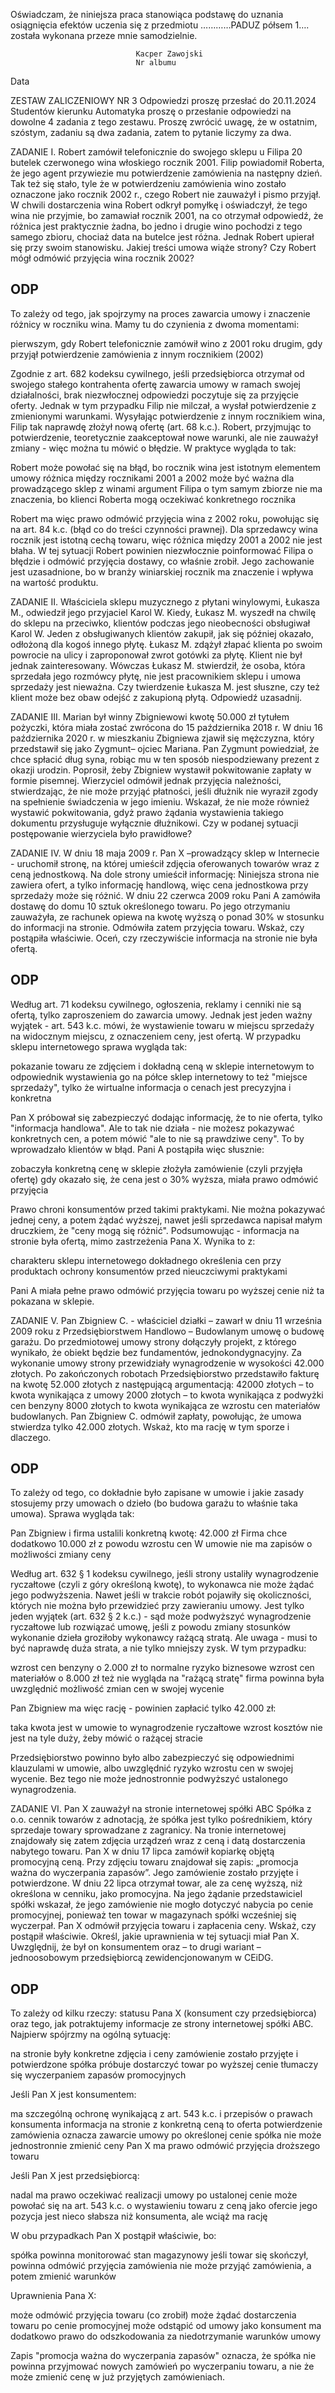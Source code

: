 
Oświadczam, że niniejsza praca stanowiąca podstawę do uznania osiągnięcia efektów uczenia się z przedmiotu …………PADUZ półsem 1…. została wykonana przeze mnie samodzielnie.

								Kacper Zawojski
								Nr albumu
Data 

ZESTAW ZALICZENIOWY NR 3
Odpowiedzi proszę przesłać do 20.11.2024
Studentów kierunku Automatyka proszę o przesłanie odpowiedzi na dowolne 4 zadania z tego zestawu.
Proszę zwrócić uwagę, że w ostatnim, szóstym, zadaniu są dwa zadania, zatem to pytanie liczymy za dwa.



ZADANIE I.
Robert zamówił telefonicznie do swojego sklepu u Filipa 20 butelek czerwonego wina włoskiego rocznik 2001. Filip powiadomił Roberta, że jego agent przywiezie mu potwierdzenie zamówienia na następny dzień. Tak też się stało, tyle że w potwierdzeniu zamówienia wino zostało oznaczone jako rocznik 2002 r., czego Robert nie zauważył i pismo przyjął. W chwili dostarczenia wina Robert odkrył pomyłkę i oświadczył, że tego wina nie przyjmie, bo zamawiał rocznik 2001, na co otrzymał odpowiedź, że różnica jest praktycznie żadna, bo jedno i drugie wino pochodzi z tego samego zbioru, chociaż data na butelce jest różna. Jednak Robert upierał się przy swoim stanowisku. Jakiej treści umowa wiąże strony? Czy Robert mógł odmówić przyjęcia wina rocznik 2002? 

## ODP
To zależy od tego, jak spojrzymy na proces zawarcia umowy i znaczenie różnicy w roczniku wina.
Mamy tu do czynienia z dwoma momentami:

pierwszym, gdy Robert telefonicznie zamówił wino z 2001 roku
drugim, gdy przyjął potwierdzenie zamówienia z innym rocznikiem (2002)

Zgodnie z art. 682 kodeksu cywilnego, jeśli przedsiębiorca otrzymał od swojego stałego kontrahenta ofertę zawarcia umowy w ramach swojej działalności, brak niezwłocznej odpowiedzi poczytuje się za przyjęcie oferty. Jednak w tym przypadku Filip nie milczał, a wysłał potwierdzenie z zmienionymi warunkami.
Wysyłając potwierdzenie z innym rocznikiem wina, Filip tak naprawdę złożył nową ofertę (art. 68 k.c.). Robert, przyjmując to potwierdzenie, teoretycznie zaakceptował nowe warunki, ale nie zauważył zmiany - więc można tu mówić o błędzie.
W praktyce wygląda to tak:

Robert może powołać się na błąd, bo rocznik wina jest istotnym elementem umowy
różnica między rocznikami 2001 a 2002 może być ważna dla prowadzącego sklep z winami
argument Filipa o tym samym zbiorze nie ma znaczenia, bo klienci Roberta mogą oczekiwać konkretnego rocznika

Robert ma więc prawo odmówić przyjęcia wina z 2002 roku, powołując się na art. 84 k.c. (błąd co do treści czynności prawnej). Dla sprzedawcy wina rocznik jest istotną cechą towaru, więc różnica między 2001 a 2002 nie jest błaha.
W tej sytuacji Robert powinien niezwłocznie poinformować Filipa o błędzie i odmówić przyjęcia dostawy, co właśnie zrobił. Jego zachowanie jest uzasadnione, bo w branży winiarskiej rocznik ma znaczenie i wpływa na wartość produktu.


ZADANIE II.
Właściciela sklepu muzycznego z płytani winylowymi, Łukasza M., odwiedził jego przyjaciel Karol W. Kiedy, Łukasz M. wyszedł na chwilę do sklepu na przeciwko, klientów podczas jego nieobecności obsługiwał Karol W. Jeden z obsługiwanych klientów zakupił, jak się później okazało, odłożoną dla kogoś innego płytę. Łukasz M. zdążył złapać klienta po swoim powrocie na ulicy i zaproponował zwrot gotówki za płytę. Klient nie był jednak zainteresowany. Wówczas Łukasz M. stwierdził, że osoba, która sprzedała jego rozmówcy płytę, nie jest pracownikiem sklepu i umowa sprzedaży jest nieważna.
Czy twierdzenie Łukasza M. jest słuszne, czy też klient może bez obaw odejść z zakupioną płytą. Odpowiedź uzasadnij.

ZADANIE III.
Marian był winny Zbigniewowi kwotę 50.000 zł tytułem pożyczki, która miała zostać zwrócona do 15 października 2018 r. W dniu 16 października 2020 r. w mieszkaniu Zbigniewa zjawił się mężczyzna, który przedstawił się jako Zygmunt– ojciec Mariana. Pan Zygmunt powiedział, że chce spłacić dług syna, robiąc mu w ten sposób niespodziewany prezent z okazji urodzin. Poprosił, żeby Zbigniew wystawił pokwitowanie zapłaty w formie pisemnej. Wierzyciel odmówił jednak przyjęcia należności, stwierdzając, że nie może przyjąć płatności, jeśli dłużnik nie wyraził zgody na spełnienie świadczenia w jego imieniu. Wskazał, że nie może również wystawić pokwitowania, gdyż prawo żądania wystawienia takiego dokumentu przysługuje wyłącznie dłużnikowi. 
Czy w podanej sytuacji postępowanie wierzyciela było prawidłowe?

ZADANIE IV.
W dniu 18 maja 2009 r. Pan X –prowadzący sklep w Internecie - uruchomił stronę, na której umieścił zdjęcia oferowanych towarów wraz z ceną jednostkową. Na dole strony umieścił informację: Niniejsza strona nie zawiera ofert, a tylko informację handlową, więc cena jednostkowa przy sprzedaży może się różnić.
W dniu 22  czerwca 2009 roku Pani A zamówiła dostawę do domu 10 sztuk określonego towaru.
Po jego otrzymaniu zauważyła, ze rachunek opiewa na kwotę wyższą o ponad 30% w stosunku do informacji na stronie. Odmówiła zatem przyjęcia towaru. 
Wskaż, czy postąpiła właściwie. Oceń, czy rzeczywiście informacja na stronie nie była ofertą.

## ODP
Według art. 71 kodeksu cywilnego, ogłoszenia, reklamy i cenniki nie są ofertą, tylko zaproszeniem do zawarcia umowy. Jednak jest jeden ważny wyjątek - art. 543 k.c. mówi, że wystawienie towaru w miejscu sprzedaży na widocznym miejscu, z oznaczeniem ceny, jest ofertą.
W przypadku sklepu internetowego sprawa wygląda tak:

pokazanie towaru ze zdjęciem i dokładną ceną w sklepie internetowym to odpowiednik wystawienia go na półce
sklep internetowy to też "miejsce sprzedaży", tylko że wirtualne
informacja o cenach jest precyzyjna i konkretna

Pan X próbował się zabezpieczyć dodając informację, że to nie oferta, tylko "informacja handlowa". Ale to tak nie działa - nie możesz pokazywać konkretnych cen, a potem mówić "ale to nie są prawdziwe ceny". To by wprowadzało klientów w błąd.
Pani A postąpiła więc słusznie:

zobaczyła konkretną cenę w sklepie
złożyła zamówienie (czyli przyjęła ofertę)
gdy okazało się, że cena jest o 30% wyższa, miała prawo odmówić przyjęcia

Prawo chroni konsumentów przed takimi praktykami. Nie można pokazywać jednej ceny, a potem żądać wyższej, nawet jeśli sprzedawca napisał małym druczkiem, że "ceny mogą się różnić".
Podsumowując - informacja na stronie była ofertą, mimo zastrzeżenia Pana X. Wynika to z:

charakteru sklepu internetowego
dokładnego określenia cen przy produktach
ochrony konsumentów przed nieuczciwymi praktykami

Pani A miała pełne prawo odmówić przyjęcia towaru po wyższej cenie niż ta pokazana w sklepie.


ZADANIE V.
Pan Zbigniew C. - właściciel działki – zawarł w dniu 11 września 2009 roku z Przedsiębiorstwem Handlowo – Budowlanym umowę o budowę garażu. Do przedmiotowej umowy strony dołączyły projekt, z którego wynikało, że obiekt będzie bez fundamentów, jednokondygnacyjny. Za wykonanie umowy strony przewidziały wynagrodzenie w wysokości 42.000 złotych. Po zakończonych robotach Przedsiębiorstwo przedstawiło fakturę na kwotę 52.000 złotych z następującą argumentacją:
42000 złotych – to kwota wynikająca z umowy 
2000 złotych – to kwota wynikająca z podwyżki cen benzyny
8000 złotych to kwota wynikająca ze wzrostu cen materiałów budowlanych.
Pan Zbigniew C. odmówił zapłaty, powołując, że umowa stwierdza tylko 42.000 złotych.
Wskaż, kto ma rację w tym sporze i dlaczego.

## ODP
To zależy od tego, co dokładnie było zapisane w umowie i jakie zasady stosujemy przy umowach o dzieło (bo budowa garażu to właśnie taka umowa).
Sprawa wygląda tak:

Pan Zbigniew i firma ustalili konkretną kwotę: 42.000 zł
Firma chce dodatkowo 10.000 zł z powodu wzrostu cen
W umowie nie ma zapisów o możliwości zmiany ceny

Według art. 632 § 1 kodeksu cywilnego, jeśli strony ustaliły wynagrodzenie ryczałtowe (czyli z góry określoną kwotę), to wykonawca nie może żądać jego podwyższenia. Nawet jeśli w trakcie robót pojawiły się okoliczności, których nie można było przewidzieć przy zawieraniu umowy.
Jest tylko jeden wyjątek (art. 632 § 2 k.c.) - sąd może podwyższyć wynagrodzenie ryczałtowe lub rozwiązać umowę, jeśli z powodu zmiany stosunków wykonanie dzieła groziłoby wykonawcy rażącą stratą. Ale uwaga - musi to być naprawdę duża strata, a nie tylko mniejszy zysk.
W tym przypadku:

wzrost cen benzyny o 2.000 zł to normalne ryzyko biznesowe
wzrost cen materiałów o 8.000 zł też nie wygląda na "rażącą stratę"
firma powinna była uwzględnić możliwość zmian cen w swojej wycenie

Pan Zbigniew ma więc rację - powinien zapłacić tylko 42.000 zł:

taka kwota jest w umowie
to wynagrodzenie ryczałtowe
wzrost kosztów nie jest na tyle duży, żeby mówić o rażącej stracie

Przedsiębiorstwo powinno było albo zabezpieczyć się odpowiednimi klauzulami w umowie, albo uwzględnić ryzyko wzrostu cen w swojej wycenie. Bez tego nie może jednostronnie podwyższyć ustalonego wynagrodzenia.


ZADANIE VI.
Pan X zauważył na stronie internetowej spółki ABC Spółka z o.o. cennik towarów z adnotacją, że spółka jest tylko pośrednikiem, który sprzedaje towary sprowadzane z zagranicy. Na tronie internetowej znajdowały się zatem zdjęcia urządzeń wraz z ceną i datą dostarczenia nabytego towaru. Pan X w dniu 17 lipca zamówił kopiarkę objętą promocyjną ceną. Przy zdjęciu towaru znajdował się zapis: „promocja ważna do wyczerpania zapasów”. Jego zamówienie zostało przyjęte i potwierdzone. W dniu 22 lipca otrzymał towar, ale za cenę wyższą, niż określona w cenniku, jako promocyjna. Na jego żądanie przedstawiciel spółki wskazał, że jego zamówienie nie mogło dotyczyć nabycia po cenie promocyjnej, ponieważ ten towar w magazynach spółki wcześniej się wyczerpał. Pan X odmówił przyjęcia towaru i zapłacenia ceny. 
Wskaż, czy postąpił właściwie. Określ, jakie uprawnienia w tej sytuacji miał Pan X. Uwzględnij, że był on konsumentem oraz – to drugi wariant – jednoosobowym przedsiębiorcą zewidencjonowanym w CEiDG.

## ODP
To zależy od kilku rzeczy: statusu Pana X (konsument czy przedsiębiorca) oraz tego, jak potraktujemy informacje ze strony internetowej spółki ABC.
Najpierw spójrzmy na ogólną sytuację:

na stronie były konkretne zdjęcia i ceny
zamówienie zostało przyjęte i potwierdzone
spółka próbuje dostarczyć towar po wyższej cenie
tłumaczy się wyczerpaniem zapasów promocyjnych

Jeśli Pan X jest konsumentem:

ma szczególną ochronę wynikającą z art. 543 k.c. i przepisów o prawach konsumenta
informacja na stronie z konkretną ceną to oferta
potwierdzenie zamówienia oznacza zawarcie umowy po określonej cenie
spółka nie może jednostronnie zmienić ceny
Pan X ma prawo odmówić przyjęcia droższego towaru

Jeśli Pan X jest przedsiębiorcą:

nadal ma prawo oczekiwać realizacji umowy po ustalonej cenie
może powołać się na art. 543 k.c. o wystawieniu towaru z ceną jako ofercie
jego pozycja jest nieco słabsza niż konsumenta, ale wciąż ma rację

W obu przypadkach Pan X postąpił właściwie, bo:

spółka powinna monitorować stan magazynowy
jeśli towar się skończył, powinna odmówić przyjęcia zamówienia
nie może przyjąć zamówienia, a potem zmienić warunków

Uprawnienia Pana X:

może odmówić przyjęcia towaru (co zrobił)
może żądać dostarczenia towaru po cenie promocyjnej
może odstąpić od umowy
jako konsument ma dodatkowo prawo do odszkodowania za niedotrzymanie warunków umowy

Zapis "promocja ważna do wyczerpania zapasów" oznacza, że spółka nie powinna przyjmować nowych zamówień po wyczerpaniu towaru, a nie że może zmienić cenę w już przyjętych zamówieniach.